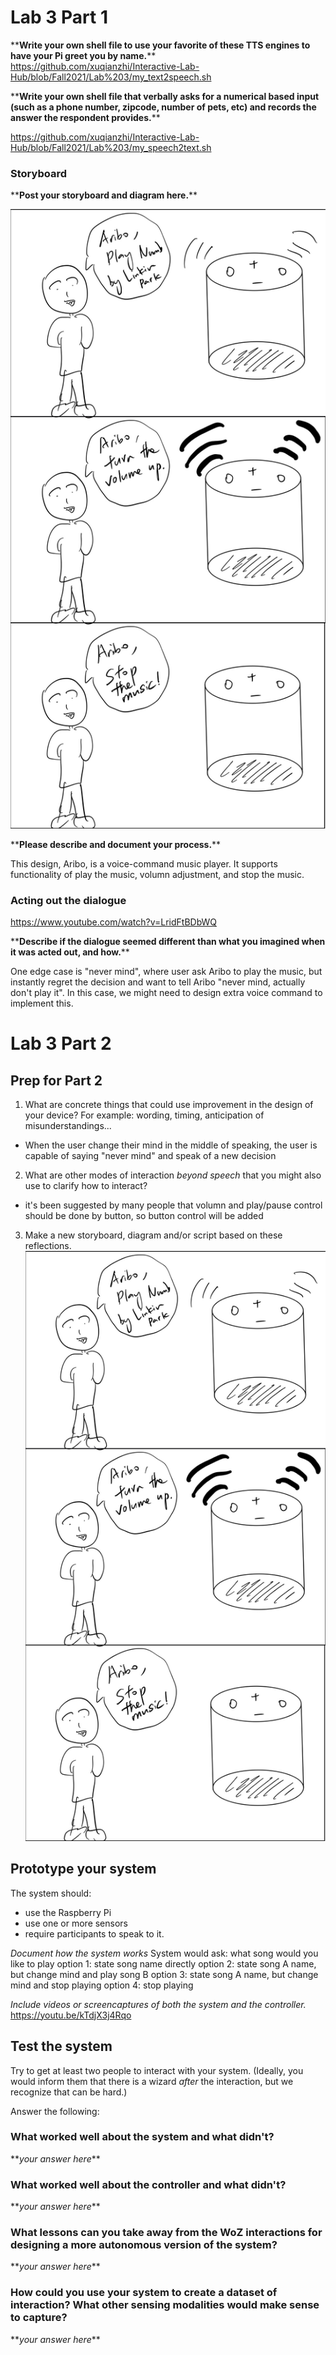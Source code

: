 
# Lab 3 Part 1

\*\***Write your own shell file to use your favorite of these TTS engines to have your Pi greet you by name.**\*\*
https://github.com/xuqianzhi/Interactive-Lab-Hub/blob/Fall2021/Lab%203/my_text2speech.sh

\*\***Write your own shell file that verbally asks for a numerical based input (such as a phone number, zipcode, number of pets, etc) and records the answer the respondent provides.**\*\*

https://github.com/xuqianzhi/Interactive-Lab-Hub/blob/Fall2021/Lab%203/my_speech2text.sh

### Storyboard

\*\***Post your storyboard and diagram here.**\*\*

![alt text](https://github.com/xuqianzhi/Interactive-Lab-Hub/blob/Fall2021/Lab%203/sketch_part1.jpg)

\*\***Please describe and document your process.**\*\*

This design, Aribo, is a voice-command music player. It supports functionality of play the music, volumn adjustment, and stop the music.

### Acting out the dialogue

https://www.youtube.com/watch?v=LridFtBDbWQ

\*\***Describe if the dialogue seemed different than what you imagined when it was acted out, and how.**\*\*

One edge case is "never mind", where user ask Aribo to play the music, but instantly regret the decision and want to tell Aribo "never mind, actually don't play it". In this case, we might need to design extra voice command to implement this.

# Lab 3 Part 2
## Prep for Part 2

1. What are concrete things that could use improvement in the design of your device? For example: wording, timing, anticipation of misunderstandings...
  * When the user change their mind in the middle of speaking, the user is capable of saying "never mind" and speak of a new decision
2. What are other modes of interaction _beyond speech_ that you might also use to clarify how to interact?
  * it's been suggested by many people that volumn and play/pause control should be done by button, so button control will be added
3. Make a new storyboard, diagram and/or script based on these reflections.
  ![alt text](https://github.com/xuqianzhi/Interactive-Lab-Hub/blob/Fall2021/Lab%203/sketch_part1.jpg)

## Prototype your system

The system should:
* use the Raspberry Pi 
* use one or more sensors
* require participants to speak to it. 

*Document how the system works*
System would ask: what song would you like to play
option 1: state song name directly
option 2: state song A name, but change mind and play song B
option 3: state song A name, but change mind and stop playing
option 4: stop playing

*Include videos or screencaptures of both the system and the controller.*
https://youtu.be/kTdjX3j4Rqo

## Test the system
Try to get at least two people to interact with your system. (Ideally, you would inform them that there is a wizard _after_ the interaction, but we recognize that can be hard.)

Answer the following:

### What worked well about the system and what didn't?
\*\**your answer here*\*\*

### What worked well about the controller and what didn't?

\*\**your answer here*\*\*

### What lessons can you take away from the WoZ interactions for designing a more autonomous version of the system?

\*\**your answer here*\*\*


### How could you use your system to create a dataset of interaction? What other sensing modalities would make sense to capture?

\*\**your answer here*\*\*

